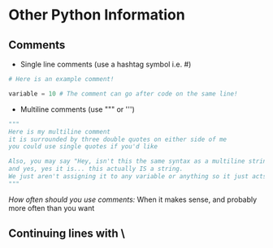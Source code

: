 # Other Python Information


## Comments

- Single line comments (use a hashtag symbol i.e. #)
```python
# Here is an example comment!

variable = 10 # The comment can go after code on the same line!
```


- Multiline comments (use """ or ''')
```python
"""
Here is my multiline comment
it is surrounded by three double quotes on either side of me
you could use single quotes if you'd like

Also, you may say "Hey, isn't this the same syntax as a multiline string?!
and yes, yes it is... this actually IS a string.
We just aren't assigning it to any variable or anything so it just acts as a place to write
"""
```

*How often should you use comments:*
 When it makes sense, and probably more often than you want


## Continuing lines with \